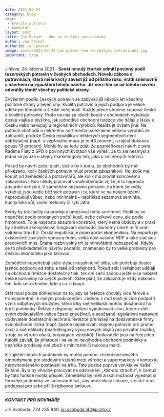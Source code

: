 ```yaml
---
date: 2021-03-24
category: blog
tags:
 - kvalita potravin
 - komentář
layout: post
title: Jan Pošvář – Hon za českými potravinami
author: Jan Pošvář
authorId: jan.posvar
image: posts/2021-03-24-jan-posvar-hon-za-ceskymi-potravinami.jpg
important: true
---
```


Jihlava, 24. března 2021 - **Senát minulý čtvrtek odmítl povinný podíl tuzemských potravin v českých obchodech. Novelu zákona o potravinách, která měla kvóty zavést již od příštího roku, vrátil sněmovně s návrhem na vypuštění tohoto návrhu. Již mezi tím se od tohoto návrhu odvrátily téměř všechny politické strany.**

Zvýšením podílu českých potravin se zabývají již několik let všechny politické strany a nejen ony. Kvalita potravin a jejich podpora je velice vděčným tématem u široké veřejnosti. Každý přece chceme kupovat české a kvalitní potraviny. Proto na nás ze všech koutů v obchodech vykukuje česká vlajka a slyšíme, jak jednotlivé obchodní řetězce vše dělají z lásky k Česku nebo nakupují u regionálních výrobců. Realita je ovšem jiná. Na pultech obchodů u některého sortimentu nalezneme většinu výrobků ze zahraničí, protože Česká republika v některých segmentech není soběstačná (např. u vepřového masa je to 43 procent, u rajčat dokonce pouze 19 procent). Mohlo by se tedy zdát, že pozměňovací návrh z pera Radima Fialy z SPD o povinných kvótách vše vyřeší. Je to ale nesmysl a jedná se pouze o stejný marketingový tah, jako u zmíněných řetězců. 

Pokud by návrh začal platit, došlo by k tomu, že obchodník by měl přikázáno, kolik českých potravin musí prodat zákazníkovi. Ne, kolik má koupit od zemědělců a potravinářů, ale kolik má prodat koncovému zákazníkovi. Kdo někdy pracoval v maloobchodu ví, že je to naprosto absurdní nařízení. V samotném seznamu potravin, na které se kvóty vztahují, jsou vedle běžných potravin i ty, které se na našem území neprodukují vůbec, nebo minimálně – například sezamová semínka, kuchyňská sůl, vodní melouny či rybí játra. 

Kvóty by tak tlačily na prodejce omezovat tento sortiment. Podíl by se nepočítal podle prodaných počtů kusů, nebo celkové ceny, ale podle hmotnosti. To je naprosto absurdní konstrukt, který nemá obdoby a v praxi by strašlivě zkomplikoval fungování obchodů. Samotný návrh mířil proti volnému trhu EU. Česká republika je proexportní ekonomikou. Na exportu je existenčně závislých spousta firem, velká část našeho HDP a také statisíce pracovních míst. Snaha rozbít volný trh je mimořádně nebezpečná. Kdyby se to předkladatelům návrhu podařilo, znamenalo by to velké problémy pro českou ekonomiku jako takovou.
 
Zemědělci nepotřebují stále slyšet nesplnitelné sliby, ale potřebují dostat jasnou podporu od státu a také od veřejnosti. Pokud stát i veřejnost udělají na obchodní řetězce dostatečný tlak, tak oni sami začnou ještě více nabízet české potraviny na svých pultech. Stále platí, že zákazník je vždy nakonec ten, kdo se rozhodne, kde a co si koupí. 

Stát musí pouze dohlédnout na to, aby se řetězce chovaly více férově a transparentně i k malým producentům. Jednou z možností je více podpořit vznik odbytových družstev, která díky své velikosti mohou dosáhnout na lepší podmínky. Řetězce disponují velkou vyjednávací silou, kterou vůči svým dodavatelům velice často zneužívají, a současné legislativní nastavení dodavatele dostatečně nechrání. Řetězce přenášejí na dodavatelské firmy svá obchodní rizika (např. špatné naplánování objemu potravin pro promo akci) a své náklady (marketingový vývoj nových obalů pro privátní značku, stroje na výrobu obalů, propagace výrobků). Dodavatelé jsou na řetězcích natolik závislí, že přistoupí i na velmi nevýhodné obchodní podmínky a nezřídka prodávají své zboží s minimální či nulovou marží. 

K zajištění lepších podmínek by mohlo pomoci zřízení nezávislého ombudsmana pro sledování vztahů mezi výrobci a supermarkety v kontextu nerovnoměrného postavení na trhu. Tato pozice poprvé vznikla ve Velké Británii. Bylo by vhodné pracovat na odstranění *„klimatu strachu“*, k čemuž by tato funkce mohla přispět. Zemědělci by měli získat možnost vyjednat si férovější podmínky ve smlouvách tak, aby nevznikaly situace, v nichž musí podepsat pro sebe příliš rizikovou smlouvu.  

---

***KONTAKT PRO NOVINÁŘE*** 

Jiří Svoboda, 724 235 840, <jiri.svoboda.hb@pirati.cz>
